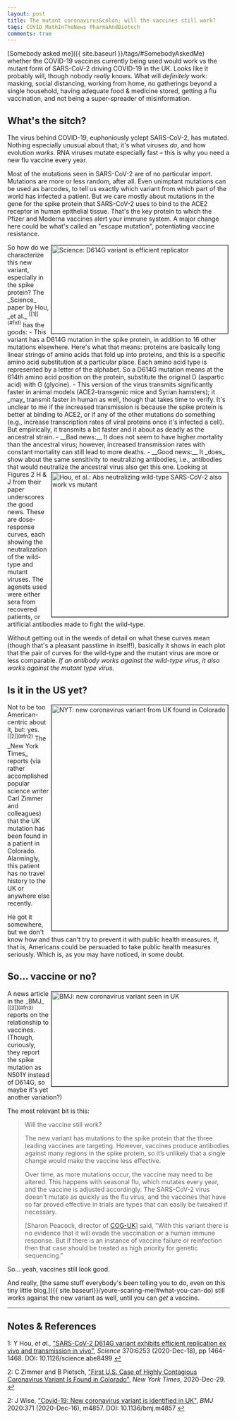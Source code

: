 ```yaml
---
layout: post
title: The mutant coronavirus&colon; will the vaccines still work?
tags: COVID MathInTheNews PharmaAndBiotech
comments: true
---
```


[Somebody asked me]({{ site.baseurl }}/tags/#SomebodyAskedMe) whether the COVID-19
vaccines currently being used would work vs the mutant form of SARS-CoV-2 driving COVID-19
in the UK.  Looks like it probably will, though nobody _really_ knows.  What will
_definitely_ work: masking, social distancing, working from home, no gatherings beyond a
single household, having adequate food &amp; medicine stored, getting a flu vaccination,
and not being a super-spreader of misinformation.  

## What's the sitch?  

The virus behind COVID-19, euphoniously yclept SARS-CoV-2, has mutated.  Nothing
especially unusual about that; it's what viruses _do_, and how evolution _works_.  RNA
viruses mutate especially fast &ndash; this is why you need a new flu vaccine every year.

Most of the mutations seen in SARS-CoV-2 are of no particular import.  Mutations are more
or less random, after all.  Even unimptant mutations can be used as barcodes, to tell us
exactly which variant from which part of the world has infected a patient.  But 
we care mostly about mutations in the gene for the spike protein that SARS-CoV-2 uses to
bind to the ACE2 receptor in human epithelial tissue.  That's the key protein to which the
Pfizer and Moderna vaccines alert your immune system.  A major change here could be what's
called an "escape mutation", potentiating vaccine resistance.  

<img src="{{ site.baseurl }}/images/2020-12-31-coronavirus-mutation-vs-vaccine-hou.jpg" width="400" height="200" alt="Science: D614G variant is efficient replicator" title="Science: D614G variant is efficient replicator" style="float: right; margin: 3px 3px 3px 3px; border: 1px solid #000000;"/>
So how do we characterize this new variant, especially in the spike protein?  The _Science_ paper 
by Hou, _et al._ <sup id="fn1a">[[1]](#fn1)</sup> has the goods:  
- This variant has a D614G mutation in the spike protein, in addition to 16 other
  mutations elsewhere.  Here's what that means:
  proteins are basically long linear strings of amino acids that fold up into proteins,
  and this is a specific amino acid substitution at a particular place. Each amino acid
  type is represented by a letter of the alphabet.  So a D614G mutation means at the 614th
  amino acid position on the protein, substitute the original D (aspartic acid) with G (glycine).  
- This version of the virus transmits significantly faster in animal models
  (ACE2-transgenic mice and Syrian hamsters); it _may_ transmit faster in human as well,
  though that takes time to verify.  It's unclear to me if the increased transmission is
  because the  spike protein is better at binding to ACE2, or if any of the other
  mutations do something (e.g., increase transcription rates of viral proteins once it's
  infected a cell).  But empirically, it transmits a bit faster and it about as deadly as
  the ancestral strain.  
- __Bad news:__ It does not seem to have higher mortality than the ancestral virus;
  however, increased transmission rates with constant mortality can still lead to more deaths.  
- __Good news:__ It _does_ show about the same sensitivity to neutralizing antibodies,
  i.e., antibodies that would neutralize the ancestral virus also get this one.  

<img src="{{ site.baseurl }}/images/2020-12-31-coronavirus-mutation-vs-vaccine-hou-neutralization.jpg" width="400" height="328" alt="Hou, et al.: Abs neutralizing wild-type SARS-CoV-2 also work vs mutant" title="Hou, et al.: Abs neutralizing wild-type SARS-CoV-2 also work vs mutant" style="float: right; margin: 3px 3px 3px 3px; border: 1px solid #000000;"/>
Looking at Figures 2 H &amp; J from their paper underscores the good news.  These are
dose-response curves, each showing the neutralization of the wild-type and mutant
viruses.  The agenets used were either sera from recovered patients, or artificial
antibodies made to fight the wild-type.

Without getting out in the weeds of detail on what these curves mean (though that's a
pleasant passtime in itself!), basically it shows in each plot that the pair of curves for
the wild-type and the mutant virus are more or less comparable.  _If an antibody works
against the wild-type virus, it also works against the mutant type virus._

## Is it in the US yet?  

<img src="{{ site.baseurl }}/images/2020-12-31-coronavirus-mutation-vs-vaccine-zimmer.jpg" width="400" height="512" alt="NYT: new coronavirus variant from UK found in Colorado" title="NYT: new coronavirus variant from UK found in Colorado" style="float: right; margin: 3px 3px 3px 3px; border: 1px solid #000000;"/>
Not to be too American-centric about it, but: yes. <sup id="fn2a">[[2]](#fn2)</sup>  The
_New York Times_ reports (via rather accomplished popular science writer Carl Zimmer and
colleagues) that the UK mutation has been found in a patient in Colorado.  Alarmingly,
this patient has no travel history to the UK or anywhere else recently.  

He got it somewhere, but we don't know how and thus can't try to prevent it with public
health measures.  If, that is, Americans could be persuaded to take public health measures
seriously.  Which is, as you may have noticed, in some doubt.  

## So&hellip; vaccine or no?  

<img src="{{ site.baseurl }}/images/2020-12-31-coronavirus-mutation-vs-vaccine-wise.jpg" width="400" height="215" alt="BMJ: new coronavirus variant seen in UK" title="BMJ: new coronavirus variant seen in UK" style="float: right; margin: 3px 3px 3px 3px; border: 1px solid #000000;"/>
A news article in the _BMJ_ <sup id="fn3a">[[3]](#fn3)</sup> reports on the relationship
to vaccines.  (Though, curiously, they report the spike mutation as N501Y instead of
D614G, so maybe it's yet another variation?)  

The most relevant bit is this:  
> Will the vaccine still work?  
>  
> The new variant has mutations to the spike protein that the three leading vaccines are targeting. However, vaccines produce antibodies against many regions in the spike protein, so it’s unlikely that a single change would make the vaccine less effective.  
>  
> Over time, as more mutations occur, the vaccine may need to be altered. This happens with seasonal flu, which mutates every year, and the vaccine is adjusted accordingly. The SARS-CoV-2 virus doesn't mutate as quickly as the flu virus, and the vaccines that have so far proved effective in trials are types that can easily be tweaked if necessary.  
>  
> [Sharon Peacock, director of [COG-UK](https://www.cogconsortium.uk/data/)] said, "With this variant there is no evidence that it will evade the vaccination or a human immune response. But if there is an instance of vaccine failure or reinfection then that case should be treated as high priority for genetic sequencing."  

So&hellip; yeah, vaccines still look good.  

And really, 
[the same stuff everybody's been telling you to do, even on this tiny little blog,]({{ site.baseurl}}/youre-scaring-me/#what-you-can-do) 
still works against the new variant as well, until you can _get_ a vaccine.  

---

## Notes &amp; References  
<!--
<sup id="fn1a">[[1]](#fn1)</sup>
<a id="fn1">1</a>: [↩](#fn1a)  
-->

<a id="fn1">1</a>: Y Hou, _et al._, ["SARS-CoV-2 D614G variant exhibits efficient replication ex vivo and transmission in vivo"](https://science.sciencemag.org/content/370/6523/1464), _Science_ 370:6253 (2020-Dec-18), pp 1464-1468. DOI: 10.1126/science.abe8499 [↩](#fn1a)  

<a id="fn2">2</a>: C Zimmer and B Pietsch, ["First U.S. Case of Highly Contagious Coronavirus Variant Is Found in Colorado"](https://www.nytimes.com/2020/12/29/health/uk-coronavirus-variant-colorado.html), _New York Times_, 2020-Dec-29. [↩](#fn2a)  

<a id="fn3">2</a>: J Wise, ["Covid-19: New coronavirus variant is identified in UK"](https://www.bmj.com/content/371/bmj.m4857), _BMJ_ 2020:371 (2020-Dec-16), m4857.  DOI: 10.1136/bmj.m4857 [↩](#fn3a)  
